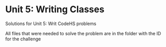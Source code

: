 # Unit 5: Writing Classes

Solutions for Unit 5: Writ CodeHS problems

All files that were needed to solve the problem are in the folder with the ID for the challenge
